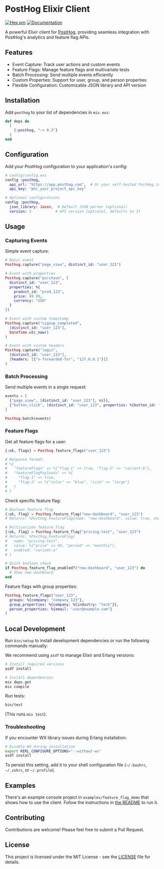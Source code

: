 # PostHog Elixir Client

[![Hex.pm](https://img.shields.io/hexpm/v/posthog.svg)](https://hex.pm/packages/posthog)
[![Documentation](https://img.shields.io/badge/documentation-gray)](https://hexdocs.pm/posthog)

A powerful Elixir client for [PostHog](https://posthog.com), providing seamless integration with PostHog's analytics and feature flag APIs.

## Features

- Event Capture: Track user actions and custom events
- Feature Flags: Manage feature flags and multivariate tests
- Batch Processing: Send multiple events efficiently
- Custom Properties: Support for user, group, and person properties
- Flexible Configuration: Customizable JSON library and API version

## Installation

Add `posthog` to your list of dependencies in `mix.exs`:

```elixir
def deps do
  [
    {:posthog, "~> 0.3"}
  ]
end
```

## Configuration

Add your PostHog configuration to your application's config:

```elixir
# config/config.exs
config :posthog,
  api_url: "https://app.posthog.com",  # Or your self-hosted PostHog instance URL
  api_key: "phc_your_project_api_key"

# Optional configurations
config :posthog,
  json_library: Jason,  # Default JSON parser (optional)
  version: 3           # API version (optional, defaults to 3)
```

## Usage

### Capturing Events

Simple event capture:

```elixir
# Basic event
Posthog.capture("page_view", distinct_id: "user_123")

# Event with properties
Posthog.capture("purchase", [
  distinct_id: "user_123",
  properties: %{
    product_id: "prod_123",
    price: 99.99,
    currency: "USD"
  }
])

# Event with custom timestamp
Posthog.capture("signup_completed",
  [distinct_id: "user_123"],
  DateTime.utc_now()
)

# Event with custom headers
Posthog.capture("login",
  [distinct_id: "user_123"],
  [headers: [{"x-forwarded-for", "127.0.0.1"}]]
)
```

### Batch Processing

Send multiple events in a single request:

```elixir
events = [
  {"page_view", [distinct_id: "user_123"], nil},
  {"button_click", [distinct_id: "user_123", properties: %{button_id: "signup"}], nil}
]

Posthog.batch(events)
```

### Feature Flags

Get all feature flags for a user:

```elixir
{:ok, flags} = Posthog.feature_flags("user_123")

# Response format:
# %{
#   "featureFlags" => %{"flag-1" => true, "flag-2" => "variant-b"},
#   "featureFlagPayloads" => %{
#     "flag-1" => true,
#     "flag-2" => %{"color" => "blue", "size" => "large"}
#   }
# }
```

Check specific feature flag:

```elixir
# Boolean feature flag
{:ok, flag} = Posthog.feature_flag("new-dashboard", "user_123")
# Returns: %Posthog.FeatureFlag{name: "new-dashboard", value: true, enabled: true}

# Multivariate feature flag
{:ok, flag} = Posthog.feature_flag("pricing-test", "user_123")
# Returns: %Posthog.FeatureFlag{
#   name: "pricing-test",
#   value: %{"price" => 99, "period" => "monthly"},
#   enabled: "variant-a"
# }

# Quick boolean check
if Posthog.feature_flag_enabled?("new-dashboard", "user_123") do
  # Show new dashboard
end
```

Feature flags with group properties:

```elixir
Posthog.feature_flags("user_123",
  groups: %{company: "company_123"},
  group_properties: %{company: %{industry: "tech"}},
  person_properties: %{email: "user@example.com"}
)
```

## Local Development

Run `bin/setup` to install development dependencies or run the following commands manually:

We recommend using `asdf` to manage Elixir and Erlang versions:

```sh
# Install required versions
asdf install

# Install dependencies
mix deps.get
mix compile
```

Run tests:

```sh
bin/test
```

(This runs `mix test`).

### Troubleshooting

If you encounter WX library issues during Erlang installation:

```sh
# Disable WX during installation
export KERL_CONFIGURE_OPTIONS="--without-wx"
asdf install
```

To persist this setting, add it to your shell configuration file (`~/.bashrc`, `~/.zshrc`, or `~/.profile`).

## Examples

There's an example console project in `examples/feature_flag_demo` that shows how to use the client. Follow the instructions in [the README](examples/feature_flag_demo/README.md) to run it.

## Contributing

Contributions are welcome! Please feel free to submit a Pull Request.

## License

This project is licensed under the MIT License - see the [LICENSE](LICENSE) file for details.
